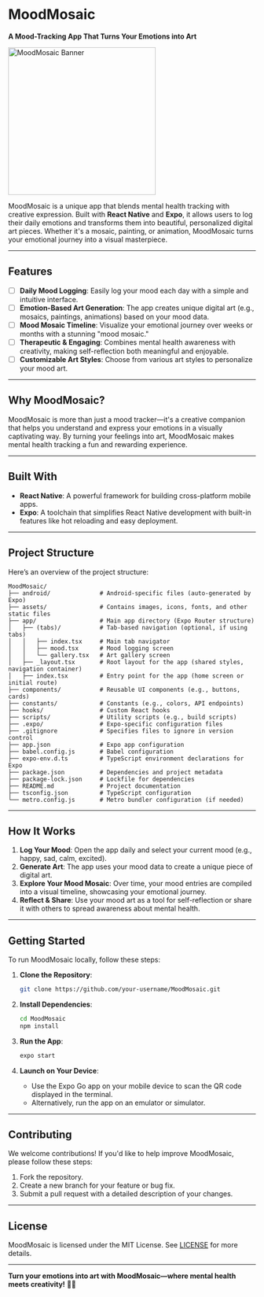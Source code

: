# MoodMosaic  
**A Mood-Tracking App That Turns Your Emotions into Art**  

<img src="https://github.com/user-attachments/assets/4f548b80-2628-40dd-9e52-15928789a921" alt="MoodMosaic Banner" width="300"  />

MoodMosaic is a unique app that blends mental health tracking with creative expression. Built with **React Native** and **Expo**, it allows users to log their daily emotions and transforms them into beautiful, personalized digital art pieces. Whether it's a mosaic, painting, or animation, MoodMosaic turns your emotional journey into a visual masterpiece.  

---

## Features  
- [ ] **Daily Mood Logging**: Easily log your mood each day with a simple and intuitive interface.  
- [ ] **Emotion-Based Art Generation**: The app creates unique digital art (e.g., mosaics, paintings, animations) based on your mood data.  
- [ ] **Mood Mosaic Timeline**: Visualize your emotional journey over weeks or months with a stunning "mood mosaic."  
- [ ] **Therapeutic & Engaging**: Combines mental health awareness with creativity, making self-reflection both meaningful and enjoyable.  
- [ ] **Customizable Art Styles**: Choose from various art styles to personalize your mood art.  

---

## Why MoodMosaic?  
MoodMosaic is more than just a mood tracker—it's a creative companion that helps you understand and express your emotions in a visually captivating way. By turning your feelings into art, MoodMosaic makes mental health tracking a fun and rewarding experience.  

---

## Built With  
- **React Native**: A powerful framework for building cross-platform mobile apps.  
- **Expo**: A toolchain that simplifies React Native development with built-in features like hot reloading and easy deployment.  

---

## Project Structure  
Here’s an overview of the project structure:  

```  
MoodMosaic/
├── android/              # Android-specific files (auto-generated by Expo)
├── assets/               # Contains images, icons, fonts, and other static files
├── app/                  # Main app directory (Expo Router structure)
│   ├── (tabs)/           # Tab-based navigation (optional, if using tabs)
│   │   ├── index.tsx     # Main tab navigator
│   │   ├── mood.tsx      # Mood logging screen
│   │   └── gallery.tsx   # Art gallery screen
│   ├── _layout.tsx       # Root layout for the app (shared styles, navigation container)
│   ├── index.tsx         # Entry point for the app (home screen or initial route)
├── components/           # Reusable UI components (e.g., buttons, cards)
├── constants/            # Constants (e.g., colors, API endpoints)
├── hooks/                # Custom React hooks
├── scripts/              # Utility scripts (e.g., build scripts)
├── .expo/                # Expo-specific configuration files
├── .gitignore            # Specifies files to ignore in version control
├── app.json              # Expo app configuration
├── babel.config.js       # Babel configuration
├── expo-env.d.ts         # TypeScript environment declarations for Expo
├── package.json          # Dependencies and project metadata
├── package-lock.json     # Lockfile for dependencies
├── README.md             # Project documentation
├── tsconfig.json         # TypeScript configuration
└── metro.config.js       # Metro bundler configuration (if needed)
```  

---

## How It Works  
1. **Log Your Mood**: Open the app daily and select your current mood (e.g., happy, sad, calm, excited).  
2. **Generate Art**: The app uses your mood data to create a unique piece of digital art.  
3. **Explore Your Mood Mosaic**: Over time, your mood entries are compiled into a visual timeline, showcasing your emotional journey.  
4. **Reflect & Share**: Use your mood art as a tool for self-reflection or share it with others to spread awareness about mental health.  

---

## Getting Started  
To run MoodMosaic locally, follow these steps:  

1. **Clone the Repository**:  
   ```bash  
   git clone https://github.com/your-username/MoodMosaic.git  
   ```  

2. **Install Dependencies**:  
   ```bash  
   cd MoodMosaic  
   npm install  
   ```  

3. **Run the App**:  
   ```bash  
   expo start  
   ```  

4. **Launch on Your Device**:  
   - Use the Expo Go app on your mobile device to scan the QR code displayed in the terminal.  
   - Alternatively, run the app on an emulator or simulator.  

---

## Contributing  
We welcome contributions! If you'd like to help improve MoodMosaic, please follow these steps:  
1. Fork the repository.  
2. Create a new branch for your feature or bug fix.  
3. Submit a pull request with a detailed description of your changes.  

---

## License  
MoodMosaic is licensed under the MIT License. See [LICENSE](LICENSE) for more details.  

---

**Turn your emotions into art with MoodMosaic—where mental health meets creativity!** 🎨✨
